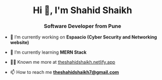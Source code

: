 <h1 align="center">Hi 👋, I'm Shahid Shaikh</h1>
<h3 align="center">Software Developer from Pune</h3>

- 🔭 I’m currently working on **Espaacio (Cyber Security and Networking website)**

- 🌱 I’m currently learning **MERN Stack**

- 👨‍💻 Known me more at [theshahidshaikh.netlify.app](https://theshahidshaikh.netlify.app)

- 📫 How to reach me **theshahidshaikh7@gmail.com**



